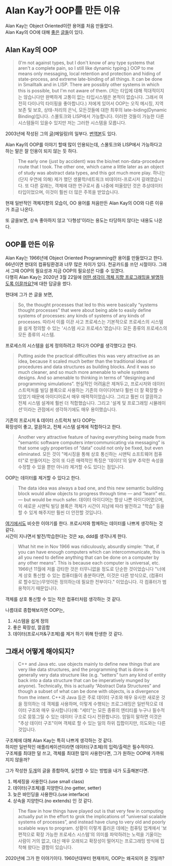 # Alan Kay가 OOP를 만든 이유
Alan Kay는 Object Oriented이란 용어를 처음 만들었다.   
Alan Kay의 OO에 대해 [좋은](https://velog.io/@eddy_song/alan-kay-OOP) [글](https://medium.com/javascript-scene/the-forgotten-history-of-oop-88d71b9b2d9f)[들](https://wiki.c2.com/?AlanKaysDefinitionOfObjectOriented)이 있다.  

## Alan Kay의 OOP
>(I'm not against types, but I don't know of any type systems that aren't a complete pain, so I still like dynamic typing.)
OOP to me means only messaging, local retention and protection and hiding of state-process, and extreme late-binding of all things.
It can be done in Smalltalk and in LISP.
There are possibly other systems in which this is possible, but I'm not aware of them.
(저는 타입에 대해 적대적이지는 않습니다만 완벽하게 고통이 없는 타입시스템은 본적이 없습니다. 그래서 여전히 다이나믹 타이핑을 좋아합니다.)
저에게 있어서 OOP는 오직 메시징, 지역보존 및 보호, 상태-처리의 은닉, 모든것들에 대한 최후의 late-biding(Dynamic Binding)입니다.
스몰토크와 LISP에서 가능합니다.
이러한 것들이 가능한 다른 시스템들이 있을수 있지만 저는 그러한 시스템을 모릅니다.

2003년에 작성된 그의 [글](http://userpage.fu-berlin.de/~ram/pub/pub_jf47ht81Ht/doc_kay_oop_en)(메일링)의 일부다. [번역본](http://everdeenoop.blogspot.com/2017/01/alan-kay-oop.html)도 있다.

Alan Kay의 OOP를 이야기 할때 많이 인용되는데, 스몰토크와 LISP에서 가능하다고 하는 말은 잘 인용이 되지 않는 듯 하다.

>The early one (just by accident) was the bio/net non-data-procedure route that I took.
The other one, which came a little later as an object of study was abstract data types, and this got much more play.
하나는(단지 우연에 의해) 제가 했던 생물학/네트워크 비데이터-프로시저 갈래였습니다.
또 다른 갈래는, 객체에 대한 연구로서 좀 나중에 떠올랐던 것은 추상데이터 타입이었으며, 이것이 훨씬 더 많은 주목을 받았습니다.

현재 일반적인 객체지향의 모습이, OO 용어를 처음만든 Alan Kay의 OO와 다른 이유가 조금 나온다.  
  
또 글을보면, 상속 좋아하지 않고 '다형성'이라는 용도는 타당하지 않다는 내용도 나온다.

## OOP를 만든 이유
Alan Kay는 1966년에 Object Oriented Programming란 용어를 만들었다고 한다.  
66년이면 현대의 컴퓨팅환경과 너무 많은 차이가 있다. 천공카드를 쓰던 시절이다. 그래서 그때 OOP의 필요성과 지금 OOP의 필요성은 다를 수 있겠다.  
다행히 Alan Kay는 2020년 3월 22일에 [어떤 생각이 객체 지향 프로그래밍을 발명하도록 이끌까요?](https://www.quora.com/What-thought-process-would-lead-one-to-invent-object-oriented-programming/answer/Alan-Kay-11)에 대한 답글을 썼다.  
  
현대에 그가 쓴 글을 보면,
> So, the thought processes that led to this were basically “systems thought processes” that were about being able to easily define systems of processes: any kinds of systems of any kinds of processes.
> 따라서 이를 이끈 사고 프로세스는 기본적으로 프로세스의 시스템을 쉽게 정의할 수 있는 '시스템 사고 프로세스'였습니다: 모든 종류의 프로세스의 모든 종류의 시스템.

프로세스의 시스템을 쉽게 정의하려고 하다가 OOP를 생각했다고 한다.

> Putting aside the practical difficulties this was very attractive as an idea, because it scaled much better than the traditional ideas of procedures and data structures as building blocks.
> And it was so much cleaner, and so much more amenable to whole systems designs.
> And so amenable to thinking in terms of “designing and programming simulations”.
> 현실적인 어려움은 제쳐두고, 프로시저와 데이터 스트럭처를 빌딩 블록으로 사용하는 기존의 아이디어보다 훨씬 더 잘 확장할 수 있었기 때문에 아이디어로서 매우 매력적이었습니다.
> 그리고 훨씬 더 깔끔하고 전체 시스템 설계에 훨씬 더 적합했습니다.
> 그리고 '설계 및 프로그래밍 시뮬레이션'이라는 관점에서 생각하기에도 매우 용이했습니다.

기존의 프로시저 & 데이터 스트럭처 보다 OOP는   
확장성이 좋고, 깔끔하고, 전체 시스템 설계에 적합하다고 한다.

> Another very attractive feature of having everything being made from “semantic software computers intercommunicating via messaging” is that some ugly properties of “data” could not only be fixed, but even eliminated.
> 모든 것이 "메시징을 통해 상호 통신하는 시맨틱 소프트웨어 컴퓨터"로 만들어지는 것의 또 다른 매력적인 특징은 '데이터'의 일부 추악한 속성을 수정할 수 있을 뿐만 아니라 제거할 수도 있다는 점입니다.

OOP는 데이터를 제거할 수 있다고 한다.

> The data idea was always a bad one, and this new semantic building block would allow objects to progress through time — and “learn” etc. — but would be much safer.
> 데이터 아이디어는 항상 나쁜 아이디어였으며, 이 새로운 시맨틱 빌딩 블록은 객체가 시간이 지남에 따라 발전하고 "학습" 등을 할 수 있게 해주지만 훨씬 더 안전할 것입니다.

[여기에서도](http://everdeenoop.blogspot.com/2017/01/alan-kay-oop.html) 비슷한 이야기를 한다. 프로시저와 함께하는 데이터를 나쁘게 생각하는 것 같다.      
시간이 지나면서 발전/학습한다는 것은 xp, ddd를 생각나게 한다.

> What hit me in Nov 1966 was ridiculously, absurdly simple: 
> “that, if you can have enough computers which can intercommunicate, this is all you need to define anything that can be done on a computer by any other means”. 
> This is because each computer is universal, etc.
> 1966년 11월에 저를 강타한 것은 터무니없을 정도로 단순한 것이었습니다
> "너에게 상호 통신할 수 있는 컴퓨터들이 충분하다면, 이것은 다른 방식으로, (컴퓨터로 할수있는)무엇이든 정의하는데 필요한 전부이다." 이었습니다. 
> 각 컴퓨터가 범용적이기 때문입니다. 

객체를 상호 통신할 수 있는 작은 컴퓨터처럼 생각하는 것 같다.

나름대로 종합해보자면 OOP는,  
1. 시스템을 쉽게 정의
2. 좋은 확장성, 깔끔함
3. 데이터(프로시저&구조체)를 제거
하기 위해 탄생한 것 같다.

## 그래서 어떻게 해야되지?
> C++ and Java etc. use objects mainly to define new things that are very like data structures, and the programming that is done is generally very data structure like (e.g. “setters” turn any kind of entity back into a data structure that can be imperatively munged by anyone). Technically, this is actually “Abstract Data Structures” and though a subset of what can be done with objects, is a divergence from the intent.
> C++과 Java 등은 주로 데이터 구조와 매우 유사한 새로운 것을 정의하는 데 객체를 사용하며, 이렇게 수행되는 프로그래밍은 일반적으로 데이터 구조와 매우 유사합니다(예: "세터"는 모든 종류의 엔티티를 누구나 필수적으로 뭉뚱그릴 수 있는 데이터 구조로 다시 전환합니다). 엄밀히 말하면 이것은 "추상 데이터 구조"이며 객체로 할 수 있는 일의 하위 집합이지만, 의도와는 다른 것입니다.

구조체에 대해 Alan Kay는 특히 나쁘게 생각하는 것 같다.   
하지만 일반적인 애플리케이션이라면 데이터(구조체)의 입력/출력은 필수적이다.  
구조체를 최대한 덜 쓰고, 객체를 최대한 많이 사용한다면, 그가 원하는 OOP에 가까워지지 않을까?

그가 작성한 [두](http://userpage.fu-berlin.de/~ram/pub/pub_jf47ht81Ht/doc_kay_oop_en)[개](https://www.quora.com/What-thought-process-would-lead-one-to-invent-object-oriented-programming/answer/Alan-Kay-11)의 글을 종합하여, 실천할 수 있는 방법을 내가 도출해본다면.
1. 메세징을 사용한다.(use small class)
2. 데이터(구조체)를 지양한다.(no getter, setter)
3. 늦은 바인딩을 사용한다.(use interface)
4. 상속을 지양한다.(no extends)
인 것 같다.

> The flaw in how things have played out is that very few in computing actually put in the effort to grok the implications of “universal scalable systems of processes”, and instead have clung to very old and poorly scalable ways to program.
> 상황이 이렇게 흘러온 데에는 컴퓨팅 업계에서 '보편적으로 확장 가능한 프로세스 시스템'의 의미를 파악하려는 노력을 기울이는 사람이 거의 없고, 대신 매우 오래되고 확장성이 떨어지는 프로그래밍 방식에 집착해 왔다는 결함이 있습니다.

2020년에 그가 한 이야기이다. 1960년대부터 현재까지, OOP는 왜곡되어 온 것일까?  
